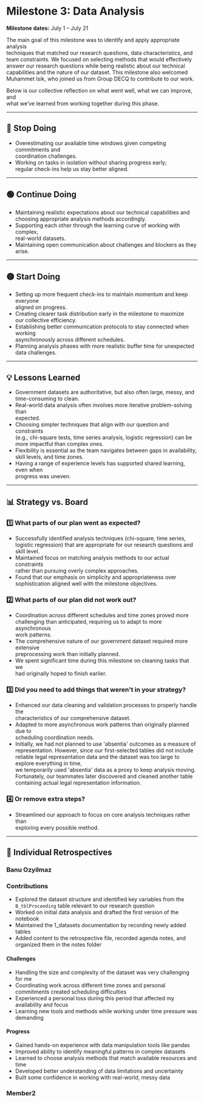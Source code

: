 <!-- markdownlint-disable MD024 -->
<!--
  MD024 is disabled here because we intentionally repeat headers like 
  "Contributions", "Challenges" and "Progress" in each member's individual
  retrospectives. These duplicates are purposeful, so ignoring
  this rule prevents unnecessary lint warnings for valid cases.
-->
# Milestone 3: Data Analysis

**Milestone dates:** July 1 – July 21

The main goal of this milestone was to identify and apply appropriate analysis  
techniques that matched our research questions, data characteristics, and  
team constraints. We focused on selecting methods that would effectively  
answer our research questions while being realistic about our technical  
capabilities and the nature of our dataset. This milestone also welcomed  
Muhammet Isik, who joined us from Group DECQ to contribute to our work.

Below is our collective reflection on what went well, what we can improve, and  
what we’ve learned from working together during this phase.

---

## 🔴 Stop Doing

- Overestimating our available time windows given competing commitments and  
  coordination challenges.  
- Working on tasks in isolation without sharing progress early;  
  regular check-ins help us stay better aligned.

---

## 🟢 Continue Doing

- Maintaining realistic expectations about our technical capabilities and  
  choosing appropriate analysis methods accordingly.  
- Supporting each other through the learning curve of working with complex,  
  real-world datasets.  
- Maintaining open communication about challenges and blockers as they arise.

---

## 🟡 Start Doing

- Setting up more frequent check-ins to maintain momentum and keep everyone  
  aligned on progress.  
- Creating clearer task distribution early in the milestone to maximize  
  our collective efficiency.  
- Establishing better communication protocols to stay connected when working  
  asynchronously across different schedules.  
- Planning analysis phases with more realistic buffer time for unexpected  
  data challenges.

---

## 💡 Lessons Learned

- Government datasets are authoritative, but also often large, messy, and  
  time-consuming to clean.  
- Real-world data analysis often involves more iterative problem-solving than  
  expected.  
- Choosing simpler techniques that align with our question and constraints  
  (e.g., chi-square tests, time series analysis, logistic regression) can be  
  more impactful than complex ones.  
- Flexibility is essential as the team navigates between gaps in availability,  
  skill levels, and time zones.  
- Having a range of experience levels has supported shared learning, even when  
  progress was uneven.

---

## 📊 Strategy vs. Board

### 1️⃣ What parts of our plan went as expected?

- Successfully identified analysis techniques (chi-square, time series,  
  logistic regression) that are appropriate for our research questions and  
  skill level.  
- Maintained focus on matching analysis methods to our actual constraints  
  rather than pursuing overly complex approaches.  
- Found that our emphasis on simplicity and appropriateness over sophistication
  aligned well with the milestone objectives.

### 2️⃣ What parts of our plan did not work out?

- Coordination across different schedules and time zones proved more  
  challenging than anticipated, requiring us to adapt to more asynchronous  
  work patterns.  
- The comprehensive nature of our government dataset required more extensive  
  preprocessing work than initially planned.  
- We spent significant time during this milestone on cleaning tasks that we  
  had originally hoped to finish earlier.

### 3️⃣ Did you need to add things that weren't in your strategy?

- Enhanced our data cleaning and validation processes to properly handle the  
  characteristics of our comprehensive dataset.  
- Adapted to more asynchronous work patterns than originally planned due to  
  scheduling coordination needs.  
- Initially, we had not planned to use 'absentia' outcomes as a measure of  
  representation. However, since our first-selected tables did not include
  reliable legal representation data and the dataset was too large to explore
  everything in time,  
  we temporarily used 'absentia' data as a proxy to keep analysis moving.  
  Fortunately, our teammates later discovered and cleaned another table  
  containing actual legal representation information.

### 4️⃣ Or remove extra steps?

- Streamlined our approach to focus on core analysis techniques rather than  
  exploring every possible method.

---

## 👤 Individual Retrospectives

### Banu Ozyilmaz

### Contributions

- Explored the dataset structure and identified key variables from the `B_tblProceeding`
  table relevant to our research question  
- Worked on initial data analysis and drafted the first version of the notebook
- Maintained the 1_datasets documentation by recording newly added tables  
- Added content to the retrospective file, recorded agenda notes, and organized
  them in the notes folder

#### Challenges

- Handling the size and complexity of the dataset was very challenging for me
- Coordinating work across different time zones and personal commitments
  created scheduling difficulties
- Experienced a personal loss during this period that affected my availability
  and focus
- Learning new tools and methods while working under time pressure was demanding

#### Progress

- Gained hands-on experience with data manipulation tools like pandas
- Improved ability to identify meaningful patterns in complex datasets
- Learned to choose analysis methods that match available resources and time
- Developed better understanding of data limitations and uncertainty
- Built some confidence in working with real-world, messy data

### Member2
